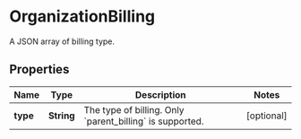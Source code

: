 

# OrganizationBilling

A JSON array of billing type.

## Properties

Name | Type | Description | Notes
------------ | ------------- | ------------- | -------------
**type** | **String** | The type of billing. Only &#x60;parent_billing&#x60; is supported. |  [optional]



